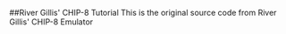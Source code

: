 ##River Gillis' CHIP-8 Tutorial
This is the original source code from River Gillis' CHIP-8 Emulator 